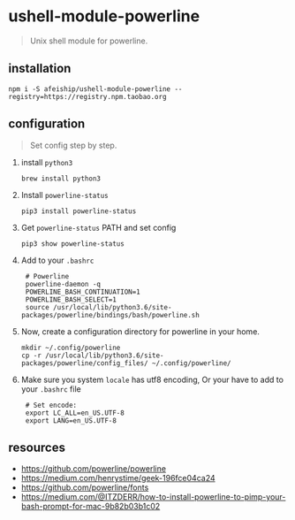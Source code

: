 # ushell-module-powerline
> Unix shell module for powerline.

## installation
```shell
npm i -S afeiship/ushell-module-powerline --registry=https://registry.npm.taobao.org
```

## configuration
> Set config step by step.

1. install `python3`
   ```shell
   brew install python3
   ```
2. Install `powerline-status`
   ```shell
   pip3 install powerline-status
   ```
3. Get `powerline-status` PATH and set config
   ```shell
   pip3 show powerline-status
   ```
4. Add to your `.bashrc`
   ```shell
    # Powerline
    powerline-daemon -q
    POWERLINE_BASH_CONTINUATION=1
    POWERLINE_BASH_SELECT=1
    source /usr/local/lib/python3.6/site-packages/powerline/bindings/bash/powerline.sh
   ```
5. Now, create a configuration directory for powerline in your home.
   ```shell
   mkdir ~/.config/powerline
   cp -r /usr/local/lib/python3.6/site-packages/powerline/config_files/ ~/.config/powerline/
   ```

6. Make sure you system `locale` has utf8 encoding, Or your have to add to your `.bashrc` file
   ```shell
    # Set encode:
    export LC_ALL=en_US.UTF-8
    export LANG=en_US.UTF-8
   ```

## resources
- https://github.com/powerline/powerline
- https://medium.com/henrystime/geek-196fce04ca24
- https://github.com/powerline/fonts
- https://medium.com/@ITZDERR/how-to-install-powerline-to-pimp-your-bash-prompt-for-mac-9b82b03b1c02